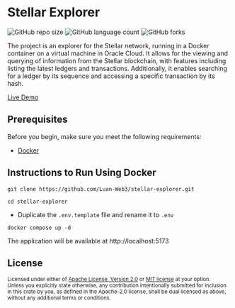 Stellar Explorer
===========================

![GitHub repo size](https://img.shields.io/github/repo-size/Luan-Web3/stellar-explorer?style=for-the-badge)
![GitHub language count](https://img.shields.io/github/languages/count/Luan-Web3/stellar-explorer?style=for-the-badge)
![GitHub forks](https://img.shields.io/github/forks/Luan-Web3/stellar-explorer?style=for-the-badge)

The project is an explorer for the Stellar network, running in a Docker container on a virtual machine in Oracle Cloud. It allows for the viewing and querying of information from the Stellar blockchain, with features including listing the latest ledgers and transactions. Additionally, it enables searching for a ledger by its sequence and accessing a specific transaction by its hash.

[Live Demo](https://stellar-explorer-sable.vercel.app/)

## Prerequisites

Before you begin, make sure you meet the following requirements:

- [Docker](https://docs.docker.com/engine/install/)

## Instructions to Run Using Docker

```
git clone https://github.com/Luan-Web3/stellar-explorer.git
```

```
cd stellar-explorer
```
- Duplicate the `.env.template` file and rename it to `.env`
```
docker compose up -d
```
The application will be available at http://localhost:5173

## License

<sup>
Licensed under either of <a href="LICENSE-APACHE">Apache License, Version
2.0</a> or <a href="LICENSE-MIT">MIT license</a> at your option.
</sup>

<br>

<sub>
Unless you explicitly state otherwise, any contribution intentionally submitted
for inclusion in this crate by you, as defined in the Apache-2.0 license, shall
be dual licensed as above, without any additional terms or conditions.
</sub>
